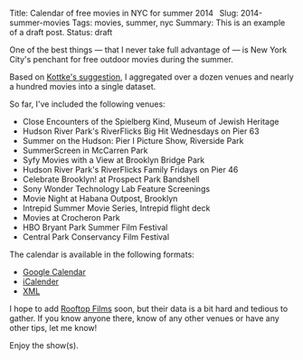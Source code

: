 Title: Calendar of free movies in NYC for summer 2014 
Slug: 2014-summer-movies 
Tags: movies, summer, nyc
Summary: This is an example of a draft post.
Status: draft

One of the best things &mdash; that I never take full advantage of &mdash; is New York City's penchant for free outdoor movies during the summer.

Based on [Kottke's suggestion](http://kottke.org/14/05/free-outdoor-movies-in-nyc-for-summer-2014), I aggregated over a dozen venues and nearly a hundred movies into a single dataset.

So far, I've included the following venues:

* Close Encounters of the Spielberg Kind, Museum of Jewish Heritage 
* Hudson River Park's RiverFlicks Big Hit Wednesdays on Pier 63
* Summer on the Hudson: Pier I Picture Show, Riverside Park
* SummerScreen in McCarren Park
* Syfy Movies with a View at Brooklyn Bridge Park 
* Hudson River Park's RiverFlicks Family Fridays on Pier 46 
* Celebrate Brooklyn! at Prospect Park Bandshell
* Sony Wonder Technology Lab Feature Screenings
* Movie Night at Habana Outpost, Brooklyn
* Intrepid Summer Movie Series, Intrepid flight deck
* Movies at Crocheron Park
* HBO Bryant Park Summer Film Festival
* Central Park Conservancy Film Festival

The calendar is available in the following formats:

* [Google Calendar](http://hrfnk.tk/RWBH6u)
* [iCalender](http://hrfnk.tk/1n28wbQ)
* [XML](http://hrfnk.tk/RWBP5X)

I hope to add [Rooftop Films](http://rooftopfilms.com/blog/2014/04/rooftop-films-2014-summer-series-feature-film-lineup.html) soon, but their data is a bit hard and tedious to gather. If you know anyone there, know of any other venues or have any other tips, let me know!

Enjoy the show(s).
